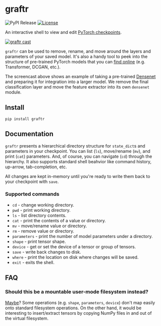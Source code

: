 # graftr
![PyPI Release](https://img.shields.io/pypi/v/graftr?label=release) [![License](https://img.shields.io/github/license/lmnt-com/graftr)](https://github.com/lmnt-com/graftr/blob/master/LICENSE)

An interactive shell to view and edit [PyTorch checkpoints](https://pytorch.org/tutorials/beginner/saving_loading_models.html#saving-loading-a-general-checkpoint-for-inference-and-or-resuming-training).

[![graftr cast](https://lmnt.com/experimental/graftr-cast.svg)](https://lmnt.com/experimental/graftr-cast.js.svg)

`graftr` can be used to remove, rename, and move around the layers and parameters
of your saved model. It's also a handy tool to peek into the structure of pre-trained PyTorch
models that you can [find online](https://pytorch.org/hub/) (e.g. Transformer, DCGAN, etc.).

The screencast above shows an example of taking a pre-trained [Densenet](https://pytorch.org/hub/pytorch_vision_densenet/)
and preparing it for integration into a larger model. We remove the final classification layer
and move the feature extractor into its own `densenet` module.

## Install
```
pip install graftr
```

## Documentation
`graftr` presents a hierarchical directory structure for `state_dict`s and parameters in your
checkpoint. You can list (`ls`), move/rename (`mv`), and print (`cat`) parameters. And, of course,
you can navigate (`cd`) through the hierarchy. It also supports standard shell beahvior like
command history, up-arrow, tab-completion, etc.

All changes are kept in-memory until you're ready to write them back to your checkpoint with `save`.

### Supported commands
- `cd` - change working directory.
- `pwd` - print working directory.
- `ls` - list directory contents.
- `cat` - print the contents of a value or directory.
- `mv` - move/rename value or directory.
- `rm` - remove value or directory.
- `parameters` - print the number of model parameters under a directory.
- `shape` - print tensor shape.
- `device` - get or set the device of a tensor or group of tensors.
- `save` - write back changes to disk.
- `where` - print the location on disk where changes will be saved.
- `exit` - exits the shell.

## FAQ
### Should this be a mountable user-mode filesystem instead?
[Maybe](https://youtu.be/yd8jfzN5OkI?t=383)? Some operations (e.g. `shape`, `parameters`, `device`) don't map easily onto standard filesystem operations. On the other hand, it would be interesting to insert/extract tensors by copying NumPy files in and out of the virtual filesystem.
